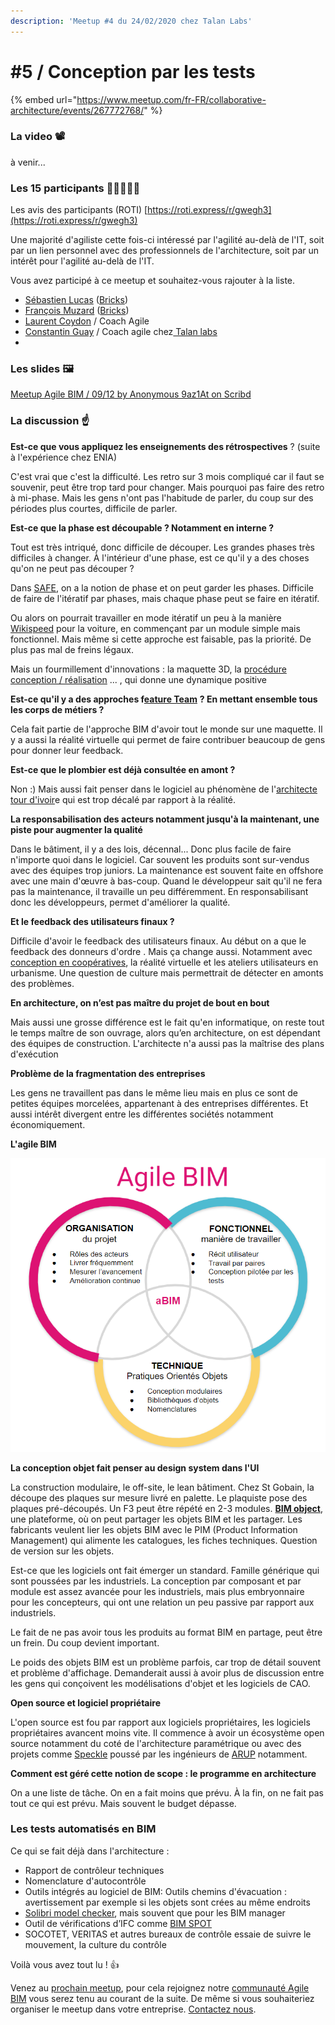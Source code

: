 ```yaml
---
description: 'Meetup #4 du 24/02/2020 chez Talan Labs'
---
```


# \#5 / Conception par les tests

{% embed url="https://www.meetup.com/fr-FR/collaborative-architecture/events/267772768/" %}

### La video 📽️

à venir...

### Les 15 participants 👷‍♀️🙍🙎‍♂️

Les avis des participants \(ROTI\) [https://roti.express/r/gwegh3](https://roti.express/r/gwegh3)

Une majorité d'agiliste cette fois-ci  intéressé par l'agilité au-delà de l'IT, soit par un lien personnel avec des professionnels de l'architecture, soit par un intérêt pour l'agilité au-delà de l'IT. 

Vous avez participé à ce meetup et souhaitez-vous rajouter à la liste. 

* [Sébastien Lucas](https://www.linkedin.com/in/archiref/) \([Bricks](https://www.bricksapp.io/fr/)\)
* [François Muzard](https://www.linkedin.com/in/fran%C3%A7ois-muzard-bim/) \([Bricks](https://www.bricksapp.io/fr/)\) 
* [Laurent Coydon](https://www.linkedin.com/in/lcoydon/) / Coach Agile
* [Constantin Guay](https://app.slack.com/team/UR79ZMQFK) / Coach agile chez[ Talan labs](https://talan.com/)
* 
### Les slides 🖼️

[Meetup Agile BIM / 09/12 by Anonymous 9az1At on Scribd](https://www.scribd.com/document/439024442/Meetup-Agile-BIM-09-12#from_embed)

### **La discussion** ☝️

**Est-ce que vous appliquez les enseignements des rétrospectives** ? \(suite à l'expérience chez ENIA\)

C'est vrai que c'est la difficulté. Les retro sur 3 mois compliqué car il faut se souvenir, peut être trop tard pour changer. Mais pourquoi pas faire des retro à mi-phase. Mais les gens n'ont pas l'habitude de parler, du coup sur des périodes plus courtes, difficile de parler.

**Est-ce que la phase est découpable ? Notamment en interne ?**

Tout est très intriqué, donc difficile de découper. Les grandes phases très difficiles à changer. À l'intérieur d'une phase, est ce qu'il y  a des choses qu'on ne peut pas découper ? 

Dans [SAFE](https://www.scaledagile.com/), on a la notion de phase et on peut garder les phases. Difficile de faire de l'itératif par phases, mais chaque phase peut se faire en itératif.

Ou alors on pourrait travailler en mode itératif un peu à la manière [Wikispeed](http://wikispeed.org/) pour la voiture, en commençant par un module simple mais fonctionnel. Mais même si cette approche est faisable, pas la priorité. De plus pas mal de freins légaux.

Mais un fourmillement d'innovations : la maquette 3D, la [procédure conception / réalisation](https://www.economie.gouv.fr/daj/procedure-conception-realisation) ... , qui donne une dynamique positive 

**Est-ce qu'il y a des approches f**[**eature Team**](https://www.knowledgehut.com/tutorials/scrum-tutorial/feature-teams-vs-component-teams) **? En mettant ensemble tous les corps de métiers ?**

Cela fait partie de l'approche BIM d'avoir tout le monde sur une maquette. Il y a aussi la réalité virtuelle qui permet de faire contribuer beaucoup de gens pour donner leur feedback.

**Est-ce que le plombier est déjà consultée en amont ?** 

Non :\) Mais aussi fait penser dans le logiciel au phénomène de l'[architecte tour d'ivoir](https://youtu.be/jRz1mYIFxlk)e qui est trop décalé par rapport à la réalité. 

**La responsabilisation des acteurs notamment jusqu'à la maintenant, une piste pour augmenter la qualité** 

Dans le bâtiment, il y a des lois, décennal... Donc plus facile de faire n'importe quoi dans le logiciel. Car souvent les produits sont sur-vendus avec des équipes trop juniors. La maintenance est souvent faite en offshore avec une main d'œuvre à bas-coup. Quand le développeur sait qu'il ne fera pas la maintenance, il travaille un peu différemment. En responsabilisant donc les développeurs, permet d'améliorer la qualité.

**Et le feedback des utilisateurs finaux ?** 

Difficile d'avoir le feedback des utilisateurs finaux.  Au début on a que le feedback des donneurs d'ordre . Mais ça change aussi. Notamment avec [conception en coopératives](https://fr.wikipedia.org/wiki/Coop%C3%A9rative_d%27habitation), la réalité virtuelle et les ateliers utilisateurs en urbanisme. Une question de culture mais permettrait de détecter en amonts des problèmes.

**En architecture,  on n’est pas maître du projet de bout en bout**

Mais aussi une grosse différence est le fait qu'en informatique, on reste tout le temps maître de son ouvrage, alors qu’en architecture, on est dépendant des équipes de construction. L'architecte n'a aussi pas la maîtrise des plans d'exécution 

**Problème de la fragmentation des entreprises**

Les gens ne travaillent pas dans le même lieu mais en plus ce sont de petites équipes morcelées, appartenant à des entreprises différentes. Et aussi intérêt divergent entre les différentes sociétés notamment économiquement.

**L'agile BIM** 

![](../../.gitbook/assets/agilebim-schema-20190605-01%20%281%29.png)

**La conception objet fait penser au design system dans l'UI**

 La construction modulaire, le off-site, le lean bâtiment. Chez St Gobain, la découpe des plaques sur mesure livré en palette. Le plaquiste pose des plaques pré-découpés. Un F3 peut être répété en 2-3 modules. [**BIM object**](https://www.bimobject.com/en), une plateforme, où on peut partager les objets BIM et les partager. Les fabricants veulent lier les objets BIM avec le PIM \(Product Information Management\) qui alimente les catalogues, les fiches techniques. Question de version sur les objets. 

Est-ce que les logiciels ont fait émerger un standard. Famille générique qui sont poussées par les industriels.  La conception par composant et par module est assez avancée pour les industriels, mais plus embryonnaire pour les concepteurs, qui ont une relation un peu passive par rapport aux industriels.

Le fait de ne pas avoir tous les produits au format BIM en partage, peut être un frein. Du coup devient important. 

Le poids des objets BIM est un problème parfois, car trop de détail souvent et problème d'affichage. Demanderait aussi à avoir plus de discussion entre les gens qui conçoivent les modélisations d'objet et les logiciels de CAO. 

**Open source et logiciel propriétaire**

L'open source est fou par rapport aux logiciels propriétaires, les logiciels propriétaires avancent moins vite.  Il commence à avoir un écosystème open source notamment du coté de l'architecture paramétrique ou avec des projets comme [Speckle](https://github.com/speckleworks) poussé par les ingénieurs de [ARUP](https://www.arup.com/) notamment.   

**Comment est géré cette notion de scope : le programme en architecture** 

On a une liste de tâche. On en a fait moins que prévu. À la fin, on ne fait pas tout ce qui est prévu. Mais souvent le budget dépasse. 

### Les tests automatisés en BIM 

Ce qui se fait déjà dans l'architecture : 

* Rapport de contrôleur techniques
* Nomenclature d'autocontrôle
* Outils intégrés au logiciel de BIM:  Outils chemins d'évacuation : avertissement par exemple si les objets sont crées au même endroits
* [Solibri model checker](https://www.solibri.com/), mais souvent que pour les BIM manager
* Outil de vérifications d’IFC comme [BIM SPOT](https://bimspot.io/)
* SOCOTET, VERITAS et autres bureaux de contrôle essaie de suivre le mouvement, la culture du contrôle





Voilà vous avez tout lu ! 👍

Venez au [prochain meetup](https://www.meetup.com/fr-FR/collaborative-architecture), pour cela rejoignez notre [communauté Agile BIM](../communaute-agile-bim/) vous serez tenu au courant de la suite. De même si vous souhaiteriez organiser le meetup dans votre entreprise. [Contactez nous](mailto:hello@bricksapp.io?subject=A%20propos%20des%20meetups%20agile%20BIM).



